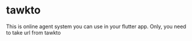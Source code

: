 # tawkto

This is online agent system you can use in your flutter app. 
Only, you need to take url from tawkto

